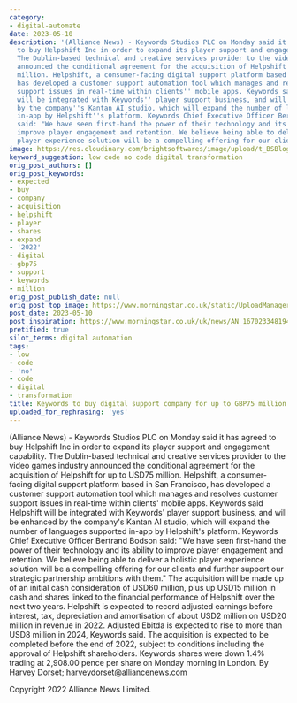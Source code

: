 ```yaml
---
category:
- digital-automate
date: 2023-05-10
description: '(Alliance News) - Keywords Studios PLC on Monday said it has agreed
  to buy Helpshift Inc in order to expand its player support and engagement capability.
  The Dublin-based technical and creative services provider to the video games industry
  announced the conditional agreement for the acquisition of Helpshift for up to USD75
  million. Helpshift, a consumer-facing digital support platform based in San Francisco,
  has developed a customer support automation tool which manages and resolves customer
  support issues in real-time within clients'' mobile apps. Keywords said Helpshift
  will be integrated with Keywords'' player support business, and will be enhanced
  by the company''s Kantan AI studio, which will expand the number of languages supported
  in-app by Helpshift''s platform. Keywords Chief Executive Officer Bertrand Bodson
  said: "We have seen first-hand the power of their technology and its ability to
  improve player engagement and retention. We believe being able to deliver a holistic
  player experience solution will be a compelling offering for our clients'
image: https://res.cloudinary.com/brightsoftwares/image/upload/t_BSBlogImage/v1/brightsoftwares.com.blog/DfMMzzi3rmg
keyword_suggestion: low code no code digital transformation
orig_post_authors: []
orig_post_keywords:
- expected
- buy
- company
- acquisition
- helpshift
- player
- shares
- expand
- '2022'
- digital
- gbp75
- support
- keywords
- million
orig_post_publish_date: null
orig_post_top_image: https://www.morningstar.co.uk/static/UploadManager/Image/defaultArtcile.gif
post_date: 2023-05-10
post_inspiration: https://www.morningstar.co.uk/uk/news/AN_1670233481941110100/keywords-to-buy-digital-support-company-for-up-to-gbp75-million.aspx
pretified: true
silot_terms: digital automation
tags:
- low
- code
- 'no'
- code
- digital
- transformation
title: Keywords to buy digital support company for up to GBP75 million - Morningstar
uploaded_for_rephrasing: 'yes'
---
```


(Alliance News) - Keywords Studios PLC on Monday said it has agreed to buy Helpshift Inc in order to expand its player support and engagement capability. The Dublin-based technical and creative services provider to the video games industry announced the conditional agreement for the acquisition of Helpshift for up to USD75 million. Helpshift, a consumer-facing digital support platform based in San Francisco, has developed a customer support automation tool which manages and resolves customer support issues in real-time within clients' mobile apps. Keywords said Helpshift will be integrated with Keywords' player support business, and will be enhanced by the company's Kantan AI studio, which will expand the number of languages supported in-app by Helpshift's platform. Keywords Chief Executive Officer Bertrand Bodson said: "We have seen first-hand the power of their technology and its ability to improve player engagement and retention. We believe being able to deliver a holistic player experience solution will be a compelling offering for our clients and further support our strategic partnership ambitions with them." The acquisition will be made up of an initial cash consideration of USD60 million, plus up USD15 million in cash and shares linked to the financial performance of Helpshift over the next two years. Helpshift is expected to record adjusted earnings before interest, tax, depreciation and amortisation of about USD2 million on USD20 million in revenue in 2022. Adjusted Ebitda is expected to rise to more than USD8 million in 2024, Keywords said. The acquisition is expected to be completed before the end of 2022, subject to conditions including the approval of Helpshift shareholders. Keywords shares were down 1.4% trading at 2,908.00 pence per share on Monday morning in London. By Harvey Dorset; harveydorset@alliancenews.com

Copyright 2022 Alliance News Limited.